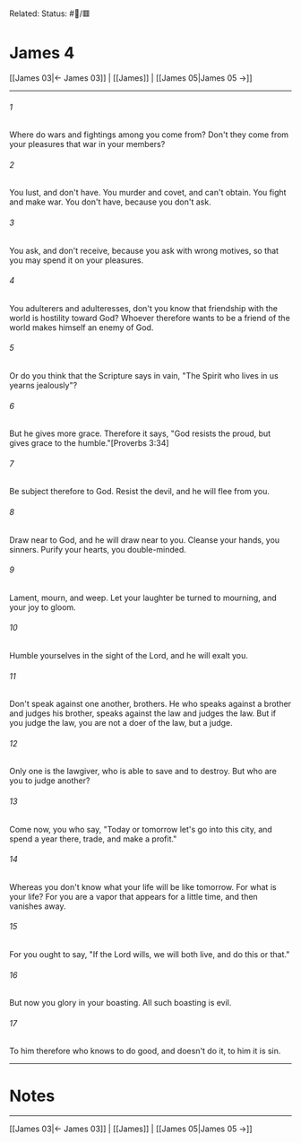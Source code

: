 Related:
Status: #📖/🟥
# James 4

[[James 03|← James 03]] | [[James]] | [[James 05|James 05 →]]
***



###### 1 
Where do wars and fightings among you come from? Don't they come from your pleasures that war in your members? 

###### 2 
You lust, and don't have. You murder and covet, and can't obtain. You fight and make war. You don't have, because you don't ask. 

###### 3 
You ask, and don't receive, because you ask with wrong motives, so that you may spend it on your pleasures. 

###### 4 
You adulterers and adulteresses, don't you know that friendship with the world is hostility toward God? Whoever therefore wants to be a friend of the world makes himself an enemy of God. 

###### 5 
Or do you think that the Scripture says in vain, "The Spirit who lives in us yearns jealously"? 

###### 6 
But he gives more grace. Therefore it says, "God resists the proud, but gives grace to the humble."<crossref intro="4:6">[Proverbs 3:34]</crossref> 

###### 7 
Be subject therefore to God. Resist the devil, and he will flee from you. 

###### 8 
Draw near to God, and he will draw near to you. Cleanse your hands, you sinners. Purify your hearts, you double-minded. 

###### 9 
Lament, mourn, and weep. Let your laughter be turned to mourning, and your joy to gloom. 

###### 10 
Humble yourselves in the sight of the Lord, and he will exalt you. 

###### 11 
Don't speak against one another, brothers. He who speaks against a brother and judges his brother, speaks against the law and judges the law. But if you judge the law, you are not a doer of the law, but a judge. 

###### 12 
Only one is the lawgiver, who is able to save and to destroy. But who are you to judge another? 

###### 13 
Come now, you who say, "Today or tomorrow let's go into this city, and spend a year there, trade, and make a profit." 

###### 14 
Whereas you don't know what your life will be like tomorrow. For what is your life? For you are a vapor that appears for a little time, and then vanishes away. 

###### 15 
For you ought to say, "If the Lord wills, we will both live, and do this or that." 

###### 16 
But now you glory in your boasting. All such boasting is evil. 

###### 17 
To him therefore who knows to do good, and doesn't do it, to him it is sin.

---
# Notes


***
[[James 03|← James 03]] | [[James]] | [[James 05|James 05 →]]
